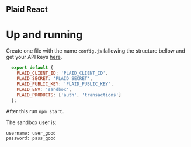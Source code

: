 ## Plaid React

# Up and running

Create one file with the name `config.js` fallowing the structure bellow and get your API keys [here](https://dashboard.plaid.com/account/keys).

```js
  export default {
    PLAID_CLIENT_ID: 'PLAID_CLIENT_ID',
    PLAID_SECRET: 'PLAID_SECRET',
    PLAID_PUBLIC_KEY: 'PLAID_PUBLIC_KEY',
    PLAID_ENV: 'sandbox',
    PLAID_PRODUCTS: ['auth', 'transactions']
  };
```

After this run `npm start`.

The sandbox user is:
```
username: user_good
password: pass_good
```
